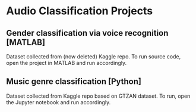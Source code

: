 # Audio Classification Projects

## Gender classification via voice recognition [MATLAB]
Dataset collected from (now deleted) Kaggle repo. 
To run source code, open the project in MATLAB and run accordingly. 

## Music genre classification [Python]
Dataset collected from Kaggle repo based on GTZAN dataset. 
To run, open the Jupyter notebook and run accordingly. 
